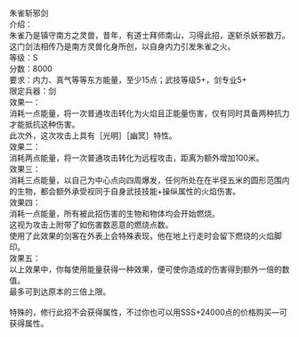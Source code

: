 <title>朱雀斩邪剑</title>
<meta name="GENERATOR" content="WinCHM">
<meta http-equiv="Content-Type" content="text/html; charset=gb2312">
<br>朱雀斩邪剑
<br>介绍：
<br>朱雀乃是镇守南方之灵兽，昔年，有道士拜师南山，习得此招，遂斩杀妖邪数万。
<br>这门剑法相传乃是南方灵兽化身所创，以自身内力引发朱雀之火。
<br>等级：S
<br>分数：8000
<br>要求：内力、真气等等东方能量，至少15点；武技等级5+，剑专业5+
<br>限定兵器：剑
<br>效果一：
<br>消耗一点能量，将一次普通攻击转化为火焰且正能量伤害，仅有同时具备两种抗力才能抵抗这种伤害。
<br>此次外，这次攻击上具有［光明］［幽冥］特性。
<br>效果二：
<br>消耗两点能量，将一次普通攻击转化为远程攻击，距离为额外增加100米。
<br>效果三：
<br>消耗三点能量，以自己为中心点向四周爆发，任何所处在在半径五米的圆形范围内的生物，都会额外承受视同于自身武技技能+操纵属性的火焰伤害。
<br>效果四：
<br>消耗一点能量，所有被此招伤害的生物和物体均会开始燃烧。
<br>这视为攻击上附带了如伤害数恶意的燃烧点数。
<br>使用了此效果的剑客在外表上会特殊表现，他在地上行走时会留下燃烧的火焰脚印。
<br>效果五：
<br>以上效果中，你每使用能量获得一种效果，便可使你造成的伤害得到额外一倍的数值。
<br>最多可到达原本的三倍上限。
<br>    
<br>特殊的，修行此招不会获得属性，不过你也可以用SSS+24000点的价格购买—可获得属性。
<br>
<br>